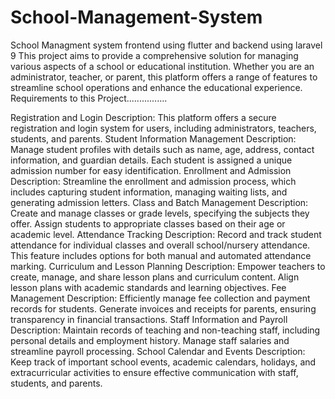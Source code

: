 # School-Management-System
School Managment system frontend using flutter and backend using laravel 9 This project aims to provide a comprehensive solution for managing various aspects of a school or educational institution. Whether you are an administrator, teacher, or parent, this platform offers a range of features to streamline school operations and enhance the educational experience. Requirements to this Project................

Registration and Login Description: This platform offers a secure registration and login system for users, including administrators, teachers, students, and parents.
Student Information Management Description: Manage student profiles with details such as name, age, address, contact information, and guardian details. Each student is assigned a unique admission number for easy identification.
Enrollment and Admission Description: Streamline the enrollment and admission process, which includes capturing student information, managing waiting lists, and generating admission letters.
Class and Batch Management Description: Create and manage classes or grade levels, specifying the subjects they offer. Assign students to appropriate classes based on their age or academic level.
Attendance Tracking Description: Record and track student attendance for individual classes and overall school/nursery attendance. This feature includes options for both manual and automated attendance marking.
Curriculum and Lesson Planning Description: Empower teachers to create, manage, and share lesson plans and curriculum content. Align lesson plans with academic standards and learning objectives.
Fee Management Description: Efficiently manage fee collection and payment records for students. Generate invoices and receipts for parents, ensuring transparency in financial transactions.
Staff Information and Payroll Description: Maintain records of teaching and non-teaching staff, including personal details and employment history. Manage staff salaries and streamline payroll processing.
School Calendar and Events Description: Keep track of important school events, academic calendars, holidays, and extracurricular activities to ensure effective communication with staff, students, and parents.
